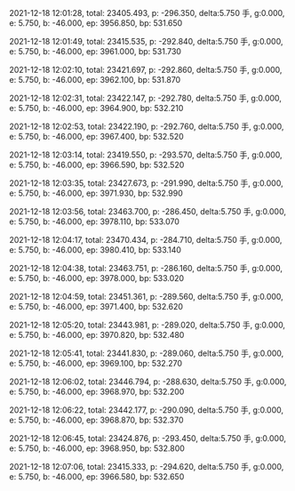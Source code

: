 2021-12-18 12:01:28, total: 23405.493, p: -296.350, delta:5.750 手, g:0.000, e: 5.750, b: -46.000, ep: 3956.850, bp: 531.650

2021-12-18 12:01:49, total: 23415.535, p: -292.840, delta:5.750 手, g:0.000, e: 5.750, b: -46.000, ep: 3961.000, bp: 531.730

2021-12-18 12:02:10, total: 23421.697, p: -292.860, delta:5.750 手, g:0.000, e: 5.750, b: -46.000, ep: 3962.100, bp: 531.870

2021-12-18 12:02:31, total: 23422.147, p: -292.780, delta:5.750 手, g:0.000, e: 5.750, b: -46.000, ep: 3964.900, bp: 532.210

2021-12-18 12:02:53, total: 23422.190, p: -292.760, delta:5.750 手, g:0.000, e: 5.750, b: -46.000, ep: 3967.400, bp: 532.520

2021-12-18 12:03:14, total: 23419.550, p: -293.570, delta:5.750 手, g:0.000, e: 5.750, b: -46.000, ep: 3966.590, bp: 532.520

2021-12-18 12:03:35, total: 23427.673, p: -291.990, delta:5.750 手, g:0.000, e: 5.750, b: -46.000, ep: 3971.930, bp: 532.990

2021-12-18 12:03:56, total: 23463.700, p: -286.450, delta:5.750 手, g:0.000, e: 5.750, b: -46.000, ep: 3978.110, bp: 533.070

2021-12-18 12:04:17, total: 23470.434, p: -284.710, delta:5.750 手, g:0.000, e: 5.750, b: -46.000, ep: 3980.410, bp: 533.140

2021-12-18 12:04:38, total: 23463.751, p: -286.160, delta:5.750 手, g:0.000, e: 5.750, b: -46.000, ep: 3978.000, bp: 533.020

2021-12-18 12:04:59, total: 23451.361, p: -289.560, delta:5.750 手, g:0.000, e: 5.750, b: -46.000, ep: 3971.400, bp: 532.620

2021-12-18 12:05:20, total: 23443.981, p: -289.020, delta:5.750 手, g:0.000, e: 5.750, b: -46.000, ep: 3970.820, bp: 532.480

2021-12-18 12:05:41, total: 23441.830, p: -289.060, delta:5.750 手, g:0.000, e: 5.750, b: -46.000, ep: 3969.100, bp: 532.270

2021-12-18 12:06:02, total: 23446.794, p: -288.630, delta:5.750 手, g:0.000, e: 5.750, b: -46.000, ep: 3968.970, bp: 532.200

2021-12-18 12:06:22, total: 23442.177, p: -290.090, delta:5.750 手, g:0.000, e: 5.750, b: -46.000, ep: 3968.870, bp: 532.370

2021-12-18 12:06:45, total: 23424.876, p: -293.450, delta:5.750 手, g:0.000, e: 5.750, b: -46.000, ep: 3968.950, bp: 532.800

2021-12-18 12:07:06, total: 23415.333, p: -294.620, delta:5.750 手, g:0.000, e: 5.750, b: -46.000, ep: 3966.580, bp: 532.650
